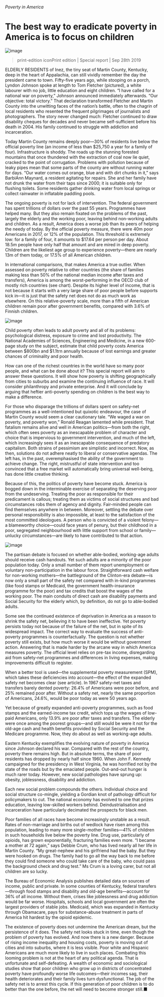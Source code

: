 ###### Poverty in America
# The best way to eradicate poverty in America is to focus on children 
![image](images/20190928_SRP017_0.jpg) 
> print-edition iconPrint edition | Special report | Sep 28th 2019 
ELDERLY RESIDENTS of Inez, the tiny seat of Martin County, Kentucky, deep in the heart of Appalachia, can still vividly remember the day the president came to town. Fifty-five years ago, while stooping on a porch, Lyndon Johnson spoke at length to Tom Fletcher (pictured), a white labourer with no job, little education and eight children. “I have called for a national war on poverty,” Johnson announced immediately afterwards. “Our objective: total victory.” That declaration transformed Fletcher and Martin County into the unwitting faces of the nation’s battle, often to the chagrin of local residents who resented the frequent pilgrimages of journalists and photographers. The story never changed much: Fletcher continued to draw disability cheques for decades and never became self-sufficient before his death in 2004. His family continued to struggle with addiction and incarceration. 
Today Martin County remains deeply poor—30% of residents live below the official poverty line (an income of less than $25,750 a year for a family of four). Infrastructure is shoddy. The roads up the stunning forested mountains that once thundered with the extraction of coal now lie quiet, cracked to the point of corrugation. Problems with pollution because of leaky pipes mean that some parts of the county are without running water for days. “Our water comes out orange, blue and with dirt chunks in it,” says BarbiAnn Maynard, a resident agitating for repairs. She and her family have not drunk the water from their taps since 2000; it is suitable only for flushing toilets. Some residents gather drinking water from local springs or collect rainwater in inflatable paddling pools. 
The ongoing poverty is not for lack of intervention. The federal government has spent trillions of dollars over the past 55 years. Programmes have helped many. But they also remain fixated on the problems of the past, largely the elderly and the working poor, leaving behind non-working adults and children. As a result, America does a worse job than its peers of helping the needy of today. By the official poverty measure, there were 40m poor Americans in 2017, or 12% of the population. This threshold is extremely low: for a family of four, it amounts to $17.64 per person per day. About 18.5m people have only half that amount and are mired in deep poverty. Children are the likeliest age group to experience poverty—there are nearly 13m of them today, or 17.5% of all American children. 
In international comparisons, that makes America a true outlier. When assessed on poverty relative to other countries (the share of families making less than 50% of the national median income after taxes and transfers), America is among the worst-performing in the OECD club of mostly rich countries (see chart). Despite its higher level of income, that is not because it starts with a very large share of poor people before supports kick in—it is just that the safety net does not do as much work as elsewhere. On this relative-poverty scale, more than a fifth of American children remain poor after government benefits, compared with 3.6% of Finnish children. 
![image](images/20190928_SRC550.png) 
Child poverty often leads to adult poverty and all of its problems: psychological distress, exposure to crime and lost productivity. The National Academies of Sciences, Engineering and Medicine, in a new 600-page study on the subject, estimate that child poverty costs America between $800bn and $1.1trn annually because of lost earnings and greater chances of criminality and poor health. 
How can one of the richest countries in the world have so many poor people, and what can be done about it? This special report will aim to answer these questions. It will show how poverty is shifting geographically from cities to suburbs and examine the continuing influence of race. It will consider philanthropy and private enterprise. And it will conclude by arguing that heftier anti-poverty spending on children is the best way to make a difference. 
For those who disparage the trillions of dollars spent on safety-net programmes as a well-intentioned but quixotic endeavour, the case of Martin County would seem a clear cautionary tale. “We waged a war on poverty, and poverty won,” Ronald Reagan lamented while president. That fatalism remains alive and well in American politics—from both the right, which often sees poverty as an inescapable problem of character and choice that is impervious to government intervention, and much of the left, which increasingly sees it as an inescapable consequence of predatory capitalism. Both strains of pessimism are simplistic and incorrect. Now, as then, solutions do not adhere neatly to liberal or conservative agendas. The left has, in the past, overemphasised the ability of the government to achieve change. The right, mistrustful of state intervention and too convinced that a free market will automatically bring universal well-being, has done little creative thinking. 
Because of this, the politics of poverty have become stuck. America is bogged down in the interminable exercise of separating the deserving poor from the undeserving. Treating the poor as responsible for their predicament is callous; treating them as victims of social structures and bad circumstances robs them of agency and dignity. Fair-minded people can find themselves anywhere in between. Moreover, settling the debate over personal responsibility is also impossible, at least to the satisfaction of the most committed ideologues. A person who is convicted of a violent felony—a blameworthy choice—could face years of penury, but their childhood in a poor, segregated neighbourhood with little support from school or family—unlucky circumstances—are likely to have contributed to that action. 
![image](images/20190928_SRM983.png) 
The partisan debate is focused on whether able-bodied, working-age adults should receive cash handouts. Yet such adults are a minority of the poor population today. Only a small number of them report unemployment or voluntary non-participation in the labour force. Straightforward cash welfare for non-working mothers—the battleground of the Clinton-era debate—is now only a small part of the safety net compared with in-kind programmes (like food stamps or Medicaid, the government health-insurance programme for the poor) and tax credits that boost the wages of the working poor. The main conduits of direct cash are disability payments and Social Security for the elderly which, by definition, do not go to able-bodied adults. 
Some see the continued existence of deprivation in America as a reason to shrink the safety net, believing it to have been ineffective. Yet poverty persists today not because of the failure of the net, but in spite of its widespread impact. The correct way to evaluate the success of anti-poverty programmes is counterfactually. The question is not whether poverty still exists, but how much worse it would be without government action. Answering that is made harder by the arcane way in which America measures poverty. The official level relies on pre-tax income, disregarding aid from safety-net programmes and differences in living expenses, making improvements difficult to register. 
When a better tool is used—the supplemental poverty measurement (SPM), which takes these deficiencies into account—the effect of the expanded safety net becomes clear (see article). In 1967 safety-net taxes and transfers barely dented poverty: 26.4% of Americans were poor before, and 25% remained poor after. Without a safety net, nearly the same proportion of Americans, 24.6%, would be poor today as were 50 years ago. 
Yet because of greatly expanded anti-poverty programmes, such as food stamps and the earned-income tax credit, which tops up the wages of low-paid Americans, only 13.9% are poor after taxes and transfers. The elderly were once among the poorest groups—and still would be were it not for the old-age cash and health benefits provided by Social Security and the Medicare programme. Now, they do about as well as working-age adults. 
Eastern Kentucky exemplifies the evolving nature of poverty in America since Johnson declared his war. Compared with the rest of the country, poverty there remains high. But in absolute terms, the share of poor residents has dropped by nearly half since 1960. When John F. Kennedy campaigned for the presidency in West Virginia, he was horrified not by the state of the roads but by the emaciated people. Out-and-out hunger is much rarer today. However, new social pathologies have sprung up: obesity, joblessness, disability and addiction. 
Each new social problem compounds the others. Individual choice and social structure co-mingle, yielding a Gordian knot of pathology difficult for policymakers to cut. The national economy has evolved to one that prizes education, leaving low-skilled workers behind. Deindustrialisation and incarceration have particularly decimated the prospects for black men. 
Poor families of all races have become increasingly unstable as a result. Rates of non-marriage and births out of wedlock have risen among this population, leading to many more single-mother families—41% of children in such households live below the poverty line. Drug use, particularly of opioids, has grown exponentially, fracturing families even more. “I became a mother at 72 again,” says Debbie Crum, who has lived nearly all her life in Martin County. “My great-nephew and his girlfriend had the baby. But they were hooked on drugs. The family had to go all the way back to me before they could find someone who could take care of the baby, who could pass the background check and drug test.” Ms Crum is a loving carer, but not all children are so lucky. 
The Bureau of Economic Analysis publishes detailed data on sources of income, public and private. In some counties of Kentucky, federal transfers—through food stamps and disability and old-age benefits—account for 36% of all income. Without them, crises like joblessness and drug addiction would be far worse. Hospitals, schools and local government are often the largest providers of stable jobs. Medicaid, which was expanded in Kentucky through Obamacare, pays for substance-abuse treatment in parts of America hit hardest by the opioid epidemic. 
The existence of poverty does not undermine the American dream, but the persistence of it does. The safety net looks stuck in time, even though the problem of poverty has evolved. And now there is a new danger. Because of rising income inequality and housing costs, poverty is moving out of cities and into suburbs, where it is less visible. Poor white and Hispanic Americans are much more likely to live in such places. Combating this looming problem is not at the heart of any political agenda. That is unfortunate and self-defeating. A wealth of economic and sociological studies show that poor children who grow up in districts of concentrated poverty have profoundly worse life outcomes—their incomes sag, their health deteriorates and their family lives turn dysfunctional. The job of the safety net is to arrest this cycle. If this generation of poor children is to do better than the one before, the net will need to become stronger still.■ 
